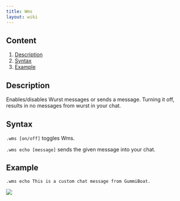 ```yaml
---
title: Wms
layout: wiki
---
```

## Content
  1. [Description](#description)
  2. [Syntax](#syntax)
  3. [Example](#example)
  
## Description
Enables/disables Wurst messages or sends a message. Turning it off, results in no messages from wurst in your chat.

## Syntax
`.wms [on/off]` toggles Wms.

`.wms echo [message]` sends the given message into your chat.

## Example
`.wms echo This is a custom chat message from GummiBoat.`

![](http://puu.sh/hKsIv/abcbc26989.png)
